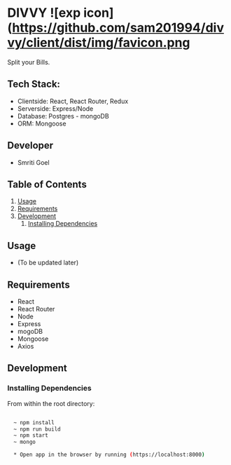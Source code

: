 # DIVVY ![exp icon](https://github.com/sam201994/divvy/client/dist/img/favicon.png

Split your Bills.

## Tech Stack:

  * Clientside: React, React Router, Redux
  * Serverside: Express/Node
  * Database: Postgres - mongoDB
  * ORM: Mongoose

## Developer

  - Smriti Goel

## Table of Contents

1. [Usage](#Usage)
1. [Requirements](#requirements)
1. [Development](#development)
    1. [Installing Dependencies](#installing-dependencies)

## Usage

- (To be updated later)


## Requirements

- React
- React Router
- Node 
- Express 
- mogoDB
- Mongoose
- Axios


## Development

### Installing Dependencies

From within the root directory:

```sh

  ~ npm install
  ~ npm run build
  ~ npm start
  ~ mongo

  * Open app in the browser by running (https://localhost:8000)
```

